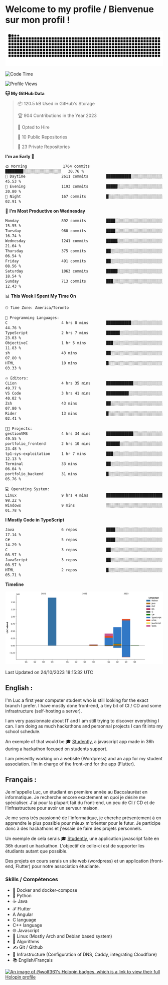 # Welcome to my profile / Bienvenue sur mon profil !

![snake gif](https://github.com/wolf-361/wolf-361/blob/output/github-contribution-grid-snake.svg)

<!--START_SECTION:waka-->
![Code Time](http://img.shields.io/badge/Code%20Time-426%20hrs%2022%20mins-blue)

![Profile Views](http://img.shields.io/badge/Profile%20Views-0-blue)

**🐱 My GitHub Data** 

> 📦 120.5 kB Used in GitHub's Storage 
 > 
> 🏆 904 Contributions in the Year 2023
 > 
> 💼 Opted to Hire
 > 
> 📜 10 Public Repositories 
 > 
> 🔑 23 Private Repositories 
 > 
**I'm an Early 🐤** 

```text
🌞 Morning                1764 commits        ████████░░░░░░░░░░░░░░░░░   30.76 % 
🌆 Daytime                2611 commits        ███████████░░░░░░░░░░░░░░   45.53 % 
🌃 Evening                1193 commits        █████░░░░░░░░░░░░░░░░░░░░   20.80 % 
🌙 Night                  167 commits         █░░░░░░░░░░░░░░░░░░░░░░░░   02.91 % 
```
📅 **I'm Most Productive on Wednesday** 

```text
Monday                   892 commits         ████░░░░░░░░░░░░░░░░░░░░░   15.55 % 
Tuesday                  960 commits         ████░░░░░░░░░░░░░░░░░░░░░   16.74 % 
Wednesday                1241 commits        █████░░░░░░░░░░░░░░░░░░░░   21.64 % 
Thursday                 375 commits         ██░░░░░░░░░░░░░░░░░░░░░░░   06.54 % 
Friday                   491 commits         ██░░░░░░░░░░░░░░░░░░░░░░░   08.56 % 
Saturday                 1063 commits        █████░░░░░░░░░░░░░░░░░░░░   18.54 % 
Sunday                   713 commits         ███░░░░░░░░░░░░░░░░░░░░░░   12.43 % 
```


📊 **This Week I Spent My Time On** 

```text
🕑︎ Time Zone: America/Toronto

💬 Programming Languages: 
C                        4 hrs 8 mins        ███████████░░░░░░░░░░░░░░   44.76 % 
TypeScript               2 hrs 7 mins        ██████░░░░░░░░░░░░░░░░░░░   23.03 % 
ObjectiveC               1 hr 5 mins         ███░░░░░░░░░░░░░░░░░░░░░░   11.83 % 
sh                       43 mins             ██░░░░░░░░░░░░░░░░░░░░░░░   07.80 % 
HTML                     18 mins             █░░░░░░░░░░░░░░░░░░░░░░░░   03.33 % 

🔥 Editors: 
CLion                    4 hrs 35 mins       ████████████░░░░░░░░░░░░░   49.77 % 
VS Code                  3 hrs 41 mins       ██████████░░░░░░░░░░░░░░░   40.02 % 
Zsh                      43 mins             ██░░░░░░░░░░░░░░░░░░░░░░░   07.80 % 
Rider                    13 mins             █░░░░░░░░░░░░░░░░░░░░░░░░   02.41 % 

🐱‍💻 Projects: 
gestionVMS               4 hrs 34 mins       ████████████░░░░░░░░░░░░░   49.55 % 
portfolio_frontend       2 hrs 10 mins       ██████░░░░░░░░░░░░░░░░░░░   23.48 % 
tp1-sys-exploitation     1 hr 7 mins         ███░░░░░░░░░░░░░░░░░░░░░░   12.13 % 
Terminal                 33 mins             ██░░░░░░░░░░░░░░░░░░░░░░░   06.04 % 
portfolio_backend        31 mins             █░░░░░░░░░░░░░░░░░░░░░░░░   05.76 % 

💻 Operating System: 
Linux                    9 hrs 4 mins        █████████████████████████   98.22 % 
Windows                  9 mins              ░░░░░░░░░░░░░░░░░░░░░░░░░   01.78 % 
```

**I Mostly Code in TypeScript** 

```text
Java                     6 repos             ████░░░░░░░░░░░░░░░░░░░░░   17.14 % 
C#                       5 repos             ████░░░░░░░░░░░░░░░░░░░░░   14.29 % 
C                        3 repos             ██░░░░░░░░░░░░░░░░░░░░░░░   08.57 % 
JavaScript               3 repos             ██░░░░░░░░░░░░░░░░░░░░░░░   08.57 % 
HTML                     2 repos             █░░░░░░░░░░░░░░░░░░░░░░░░   05.71 % 
```



**Timeline**

![Lines of Code chart](https://raw.githubusercontent.com/wolf-361/wolf-361/main/assets/bar_graph.png)


 Last Updated on 24/10/2023 18:15:32 UTC
<!--END_SECTION:waka-->

## English : 

I'm Luc a first year computer student who is still looking for the exact branch I prefer. I have mostly done front-end, a tiny bit of CI / CD and some infrastructure (self-hosting a server).

I am very passionnate about IT and I am still trying to discover everything I can. I am doing as much hackathons and personnal projects I can fit into my school schedule.

An exemple of that would be 🎓 [Studently](https://github.com/wolf-361/Studently-CodeJam12), a javascript app made in 36h during a hackathon focused on students support.

I am presently working on a website (Wordpress) and an app for my student association. I'm in charge of the front-end for the app (Flutter).

## Français :

Je m'appelle Luc, un étudiant en première année au Baccalauréat en informatique. Je recherche encore exactement en quoi je désire me spécialiser. J'ai pour la plupart fait du front-end, un peu de CI / CD et de l'infrastructure pour avoir un serveur maison.

Je me sens très passionné de l'informatique, je cherche présentement à en apprendre le plus possible pour mieux m'orienter pour le futur. Je participe donc à des hackathons et j'essaie de faire des projets personnels.

Un exemple de cela serais 🎓 [Studently](https://github.com/wolf-361/Studently-CodeJam12), une application javascript faite en 36h durant un hackathon. L'objectif de celle-ci est de supporter les étudiants autant que possible.

Des projets en cours serais un site web (wordpress) et un application (front-end, Flutter) pour notre association étudiante.

###  Skills / Compétences

* 🐋 Docker and docker-compose
* 🐍 Python
* ☕ Java
* ℱ Flutter
* A Angular
* C language
* C++ language
* 🌐 Javascript
* 🐧 Linux (Mostly Arch and Debian based system)
* 🧩 Algorithms
* ✍️ Git / Github
* 📜 Infrastructure (Configuration of DNS, Caddy, integrating Cloudflare)
* 📚 English/Français

[![An image of @wolf361's Holopin badges, which is a link to view their full Holopin profile](https://holopin.me/wolf361)](https://holopin.io/@wolf361)



